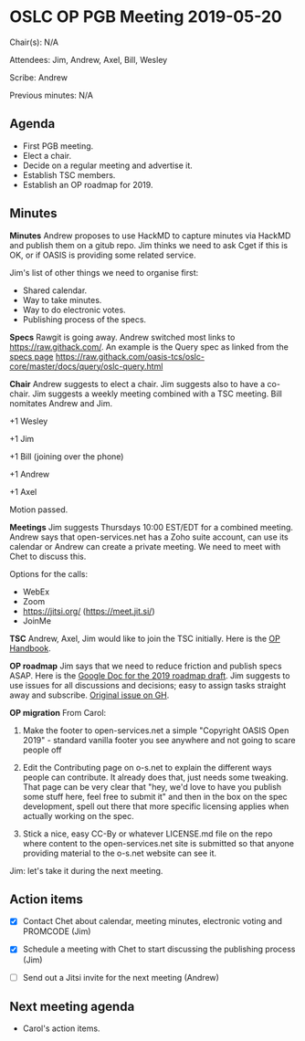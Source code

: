 # OSLC OP PGB Meeting 2019-05-20

Chair(s): N/A

Attendees: Jim, Andrew, Axel, Bill, Wesley

Scribe: Andrew

Previous minutes: N/A

## Agenda

* First PGB meeting.
* Elect a chair.
* Decide on a regular meeting and advertise it.
* Establish TSC members.
* Establish an OP roadmap for 2019.

## Minutes

**Minutes** Andrew proposes to use HackMD to capture minutes via HackMD and publish them on a gitub repo. Jim thinks we need to ask Cget if this is OK, or if OASIS is providing some related service.

Jim's list of other things we need to organise first:

- Shared calendar.
- Way to take minutes.
- Way to do electronic votes.
- Publishing process of the specs.

**Specs** Rawgit is going away. Andrew switched most links to https://raw.githack.com/. An example is the Query spec as linked from the [specs page](https://open-services.net/specifications/) https://raw.githack.com/oasis-tcs/oslc-core/master/docs/query/oslc-query.html

**Chair** Andrew suggests to elect a chair. Jim suggests also to have a co-chair. Jim suggests a weekly meeting combined with a TSC meeting. Bill nomitates Andrew and Jim.

+1 Wesley

+1 Jim

+1 Bill (joining over the phone)

+1 Andrew

+1 Axel

Motion passed.

**Meetings** Jim suggests Thursdays 10:00 EST/EDT for a combined meeting. Andrew says that open-services.net has a Zoho suite account, can use its calendar or Andrew can create a private meeting. We need to meet with Chet to discuss this.

Options for the calls:

- WebEx
- Zoom
- https://jitsi.org/ (https://meet.jit.si/)
- JoinMe

**TSC** Andrew, Axel, Jim would like to join the TSC initially. Here is the [OP Handbook](https://www.oasis-open.org/oasis-open-projects-handbook).

**OP roadmap** Jim says that we need to reduce friction and publish specs ASAP. Here is the [Google Doc for the 2019 roadmap draft](https://docs.google.com/document/d/1PGyFsL5Yy76_dZtdPITtKnX-7TL-1ZvfDvbL1qtetkU/edit?usp=sharing). Jim suggests to use issues for all discussions and decisions; easy to assign tasks straight away and subscribe. [Original issue on GH](https://github.com/oslc-op/oslc-specs/issues/26).

**OP migration** From Carol:

1) Make the footer to open-services.net a simple "Copyright OASIS Open 2019" - standard vanilla footer you see anywhere and not going to scare people off

2) Edit the Contributing page on o-s.net  to explain the different ways people can contribute. It already does that, just needs some tweaking. That page can be very clear that "hey, we'd love to have you publish some stuff here, feel free to submit it" and then in the box on the spec development, spell out there that more specific licensing applies when actually working on the spec.

3) Stick a nice, easy CC-By or whatever LICENSE.md file on the repo where content to the open-services.net site is submitted so that anyone providing material to the o-s.net website can see it.

Jim: let's take it during the next meeting.

## Action items

- [x] Contact Chet about calendar, meeting minutes, electronic voting and PROMCODE (Jim)

- [x] Schedule a meeting with Chet to start discussing the publishing process (Jim)

- [ ] Send out a Jitsi invite for the next meeting (Andrew)

## Next meeting agenda

- Carol's action items.
